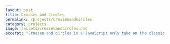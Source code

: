 ```yaml
---
layout: post
title: Crosses and Circles
permalink: /projects/crossesandcircles
category: projects
image: /assets/crossesandcircles.png
excerpt: "Crosses and circles is a JavaScript only take on the classic tic tac toe game. It was a lot of fun to be able to work on a project that was exclusively JavaScript based. I definitely want to do more projects like this. Check it out on github <a href='https://github.com/ndoak/Crosses-and-Circles'>here</a>!"
---
```

